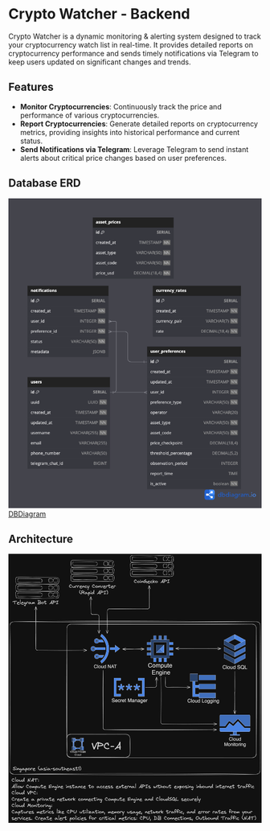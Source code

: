 # Crypto Watcher - Backend  

Crypto Watcher is a dynamic monitoring & alerting system designed to track your cryptocurrency watch list in real-time. It provides detailed reports on cryptocurrency performance and sends timely notifications via Telegram to keep users updated on significant changes and trends.

## Features
- **Monitor Cryptocurrencies**: Continuously track the price and performance of various cryptocurrencies.
- **Report Cryptocurrencies**: Generate detailed reports on cryptocurrency metrics, providing insights into historical performance and current status.
- **Send Notifications via Telegram**: Leverage Telegram to send instant alerts about critical price changes based on user preferences.

## Database ERD

![erd diagram](documentation/ERD.png)
[DBDiagram](https://dbdiagram.io/d/661ab47403593b6b61e97fb8)

## Architecture
![system design diagram](documentation/system-design.png)

